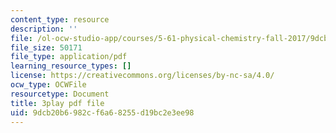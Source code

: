 ```yaml
---
content_type: resource
description: ''
file: /ol-ocw-studio-app/courses/5-61-physical-chemistry-fall-2017/9dcb20b6982cf6a68255d19bc2e3ee98_iSqhxWjkq8.pdf
file_size: 50171
file_type: application/pdf
learning_resource_types: []
license: https://creativecommons.org/licenses/by-nc-sa/4.0/
ocw_type: OCWFile
resourcetype: Document
title: 3play pdf file
uid: 9dcb20b6-982c-f6a6-8255-d19bc2e3ee98
---
```

